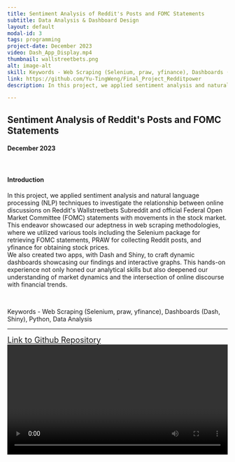 ```yaml
---
title: Sentiment Analysis of Reddit's Posts and FOMC Statements
subtitle: Data Analysis & Dashboard Design
layout: default
modal-id: 3
tags: programming
project-date: December 2023
video: Dash_App_Display.mp4
thumbnail: wallstreetbets.png
alt: image-alt
skill: Keywords - Web Scraping (Selenium, praw, yfinance), Dashboards (Dash, Shiny), Python, Data Analysis
link: https://github.com/Yu-TingWeng/Final_Project_Redditpower
description: In this project, we applied sentiment analysis and natural language processing (NLP) techniques to investigate the relationship between online discussions on Reddit's Wallstreetbets Subreddit and official Federal Open Market Committee (FOMC) statements with movements in the stock market. <br> This endeavor showcased our adeptness in web scraping methodologies, where we utilized various tools including the Selenium package for retrieving FOMC statements, PRAW for collecting Reddit posts, and yfinance for obtaining stock prices. <br> We also created two apps, with Dash and Shiny, to craft dynamic dashboards showcasing our findings and interactive graphs. This hands-on experience not only honed our analytical skills but also deepened our understanding of market dynamics and the intersection of online discourse with financial trends.

---
```


<html>
<head>
    <meta name="viewport" content="width=device-width, initial-scale=1.0">
</head>
<body>
    <h2>Sentiment Analysis of Reddit's Posts and FOMC Statements</h2>
    <h4>December 2023</h4>
    <br>
    <h4>Introduction</h4>
    <p>In this project, we applied sentiment analysis and natural language processing (NLP) techniques to investigate the relationship between online discussions on Reddit's Wallstreetbets Subreddit and official Federal Open Market Committee (FOMC) statements with movements in the stock market. <br> This endeavor showcased our adeptness in web scraping methodologies, where we utilized various tools including the Selenium package for retrieving FOMC statements, PRAW for collecting Reddit posts, and yfinance for obtaining stock prices. <br> We also created two apps, with Dash and Shiny, to craft dynamic dashboards showcasing our findings and interactive graphs. This hands-on experience not only honed our analytical skills but also deepened our understanding of market dynamics and the intersection of online discourse with financial trends.</p>
    <br>
    <p>Keywords - Web Scraping (Selenium, praw, yfinance), Dashboards (Dash, Shiny), Python, Data Analysis</p>
    <hr class="star-primary">
    <a href="https://github.com/Yu-TingWeng/Final_Project_Redditpower" target="_blank" style="font-size: 18px;">Link to Github Repository</a>
    <video width="100%" height="auto" controls>
        <source src="img/portfolio/Dash_App_Display.mp4" type="video/mp4">
        Your browser does not support the video tag.
    </video>
    <br>
    
</body>
</html>